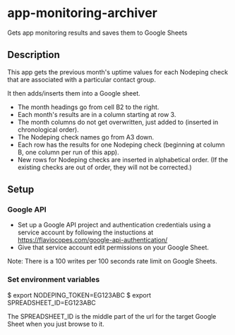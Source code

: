 # app-monitoring-archiver
Gets app monitoring results and saves them to Google Sheets

## Description
This app gets the previous month's uptime values for each Nodeping check that are associated with
a particular contact group.

It then adds/inserts them into a Google sheet.

 - The month headings go from cell B2 to the right.
 - Each month's results are in a column starting at row 3.
 - The month columns do not get overwritten, just added to (inserted in chronological order).
 - The Nodeping check names go from A3 down.
 - Each row has the results for one Nodeping check (beginning at column B, one column per run of this app).
 - New rows for Nodeping checks are inserted in alphabetical order.  (If the existing checks are out of order,
   they will not be corrected.)


## Setup

### Google API
 - Set up a Google API project and authentication credentials using a
service account by following the instuctions at https://flaviocopes.com/google-api-authentication/
 - Give that service account edit permissions on your Google Sheet.

 Note: There is a 100 writes per 100 seconds rate limit on Google Sheets.

### Set environment variables
$ export NODEPING_TOKEN=EG123ABC
$ export SPREADSHEET_ID=EG123ABC

The SPREADSHEET_ID is the middle part of the url for the target Google Sheet when you just browse to it.

